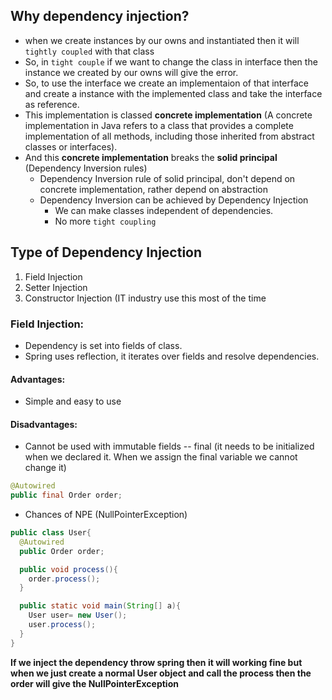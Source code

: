 ## Why dependency injection?
- when we create instances by our owns and instantiated then it will `tightly coupled` with that class
- So, in `tight couple` if we want to change the class in interface then the instance we created by our owns will give the error.
- So, to use the interface we create an implementaion of that interface and create a instance with the implemented class and take the interface as reference.
- This implementation is classed **concrete implementation** (A concrete implementation in Java refers to a class that provides a complete implementation of all methods, including those inherited from abstract classes or interfaces).
- And this **concrete implementation** breaks the **solid principal** (Dependency Inversion rules)
  - Dependency Inversion rule of solid principal, don't depend on concrete implementation, rather depend on abstraction
  - Dependency Inversion can be achieved by Dependency Injection
    - We can make classes independent of dependencies.
    - No more `tight coupling`
   
## Type of Dependency Injection
1. Field Injection
2. Setter Injection
3. Constructor Injection (IT industry use this most of the time

### Field Injection:
- Dependency is set into fields of class.
- Spring uses reflection, it iterates over fields and resolve dependencies.

#### Advantages:
- Simple and easy to use

#### Disadvantages:
- Cannot be used with immutable fields -- final (it needs to be initialized when we declared it. When we assign the final variable we cannot change it)
```java
@Autowired
public final Order order;
```
- Chances of NPE (NullPointerException)
```java
public class User{
  @Autowired
  public Order order;

  public void process(){
    order.process();
  }

  public static void main(String[] a){
    User user= new User();
    user.process();
  }
}
```
**If we inject the dependency throw spring then it will working fine but when we just create a normal User object and call the process then the order will give the NullPointerException**
